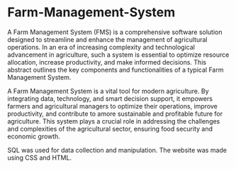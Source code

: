# Farm-Management-System
A Farm Management System (FMS) is a comprehensive software solution designed to streamline and enhance the management of agricultural operations. 
In an era of increasing complexity and technological advancement in agriculture, such a system is essential to optimize resource allocation, increase productivity, 
and make informed decisions. This abstract outlines the key components and functionalities of a typical Farm Management System.

A Farm Management System is a vital tool for modern agriculture. By integrating data, technology, and smart decision support, it empowers farmers and 
agricultural managers to optimize their operations, improve productivity, and contribute to amore sustainable and profitable future for agriculture. 
This system plays a crucial role in addressing the challenges and complexities of the agricultural sector, ensuring food security and economic growth.

SQL was used for data collection and manipulation.
The website was made using CSS and HTML.
